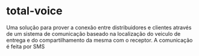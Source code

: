 # total-voice
Uma solução para prover a conexão entre distribuidores e clientes através de um sistema de comunicação baseado na localização do veiculo de entrega e do compartilhamento da mesma com o receptor. A comunicação é feita por SMS
